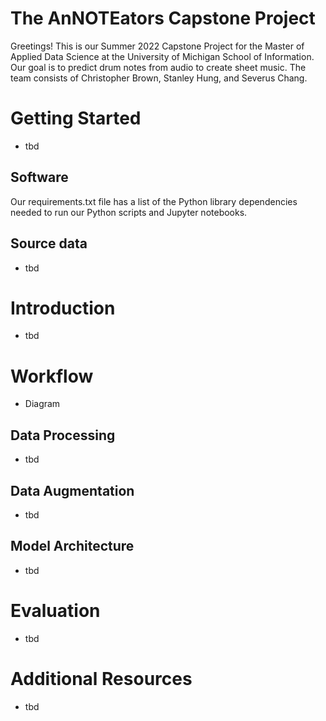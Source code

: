 # The AnNOTEators Capstone Project
Greetings! This is our Summer 2022 Capstone Project for the Master of Applied Data Science at the University of Michigan School of Information. Our goal is to predict drum notes from audio to create sheet music. The team consists of Christopher Brown, Stanley Hung, and Severus Chang.  

# Getting Started
- tbd

## Software
Our requirements.txt file has a list of the Python library dependencies needed to run our Python scripts and Jupyter notebooks.

## Source data  
- tbd

# Introduction
- tbd

# Workflow

- Diagram

## Data Processing
- tbd

## Data Augmentation
- tbd

## Model Architecture
- tbd

# Evaluation
- tbd

# Additional Resources
- tbd
